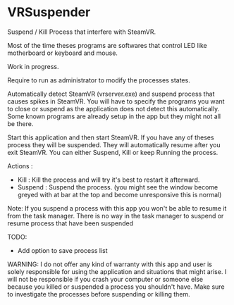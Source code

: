 # VRSuspender
Suspend / Kill Process that interfere with SteamVR. 

Most of the time theses programs are softwares that control LED like motherboard or keyboard and mouse.

Work in progress. 

Require to run as administrator to modify the processes states.

Automatically detect SteamVR (vrserver.exe) and suspend process that causes spikes in SteamVR. You will have to specify the programs you want to close or suspend as the application does not detect this automatically. Some known programs are already setup in the app but they might not all be there.

Start this application and then start SteamVR. If you have any of theses process they will be suspended. They will automatically resume after you exit SteamVR.
You can either Suspend, Kill or keep Running the process.

Actions : 

- Kill : Kill the process and will try it's best to restart it afterward.
- Suspend : Suspend the process. (you might see the window become greyed with at bar at the top and become unresponsive this is normal)

Note: If you suspend a process with this app you won't be able to resume it from the task manager. There is no way in the task manager to suspend or resume process that have been suspended

TODO:
- Add option to save process list

WARNING:
I do not offer any kind of warranty with this app and user is solely responsible for using the application and situations that might arise.
I will not be responsible if you crash your computer or someone else because you killed or suspended a process you shouldn't have.
Make sure to investigate the processes before suspending or killing them.
